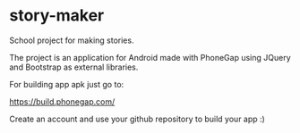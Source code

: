# story-maker
School project for making stories.

The project is an application for Android made with PhoneGap using JQuery and Bootstrap as external libraries.

For building app apk just go to:

https://build.phonegap.com/

Create an account and use your github repository to build your app :)